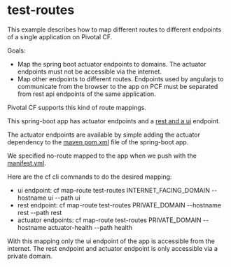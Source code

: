 # test-routes

This example describes how to map different routes to different endpoints of a single application on Pivotal CF.

Goals:
- Map the spring boot actuator endpoints to domains. The actuator endpoints must not be accessible via the internet.
- Map other endpoints to different routes. Endpoints used by angularjs to communicate from the browser to the app on PCF must be separated from rest api endpoints of the same application.

Pivotal CF supports this kind of route mappings.

This spring-boot app has actuator endpoints and a [rest and a ui](https://github.com/dflick-pivotal/test-routes/blob/master/src/main/java/com/example/MyController.java#L10-L20) endpoint.

The actuator endpoints are available by simple adding the actuator dependency to the [maven pom.xml](https://github.com/dflick-pivotal/test-routes/blob/master/pom.xml#L28-L31) file of the spring-boot app.

We specified no-route mapped to the app when we push with the [manifest.yml](https://github.com/dflick-pivotal/test-routes/blob/master/manifest.yml#L8).  

Here are the cf cli commands to do the desired mapping:
- ui endpoint: cf map-route test-routes INTERNET_FACING_DOMAIN --hostname ui --path ui
- rest endpoint: cf map-route test-routes PRIVATE_DOMAIN --hostname rest --path rest
- actuator endpoints: cf map-route test-routes PRIVATE_DOMAIN --hostname actuator-health --path health

With this mapping only the ui endpoint of the app is accessible from the internet. The rest endpoint and actuator endpoint is only accessible via a private domain.
